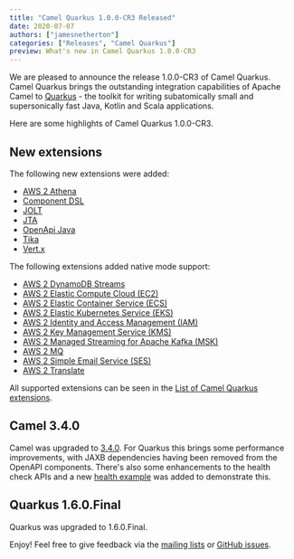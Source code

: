 ```yaml
---
title: "Camel Quarkus 1.0.0-CR3 Released"
date: 2020-07-07
authors: ["jamesnetherton"]
categories: ["Releases", "Camel Quarkus"]
preview: What's new in Camel Quarkus 1.0.0-CR3
---
```


We are pleased to announce the release 1.0.0-CR3 of Camel Quarkus. Camel Quarkus brings the outstanding integration
capabilities of Apache Camel to [Quarkus](https://quarkus.io/) - the toolkit for writing subatomically small and
supersonically fast Java, Kotlin and Scala applications.

Here are some highlights of Camel Quarkus 1.0.0-CR3.

## New extensions

The following new extensions were added:

* [AWS 2 Athena](/camel-quarkus/latest/extensions/aws2-athena.html)
* [Component DSL](/camel-quarkus/latest/extensions/componentdsl.html)
* [JOLT](/camel-quarkus/latest/extensions/jolt.html)
* [JTA](/camel-quarkus/latest/extensions/jta.html)
* [OpenApi Java](/camel-quarkus/latest/extensions/openapi-java.html)
* [Tika](/camel-quarkus/latest/extensions/tika.html)
* [Vert.x](/camel-quarkus/latest/extensions/vertx.html)


The following extensions added native mode support:

* [AWS 2 DynamoDB Streams](/camel-quarkus/latest/extensions/aws2-ddb.html)
* [AWS 2 Elastic Compute Cloud (EC2)](/camel-quarkus/latest/extensions/aws2-ec2.html)
* [AWS 2 Elastic Container Service (ECS)](/camel-quarkus/latest/extensions/aws2-ecs.html)
* [AWS 2 Elastic Kubernetes Service (EKS)](/camel-quarkus/latest/extensions/aws2-eks.html)
* [AWS 2 Identity and Access Management (IAM)](/camel-quarkus/latest/extensions/aws2-iam.html)
* [AWS 2 Key Management Service (KMS)](/camel-quarkus/latest/extensions/aws2-kms.html)
* [AWS 2 Managed Streaming for Apache Kafka (MSK)](/camel-quarkus/latest/extensions/aws2-msk.html)
* [AWS 2 MQ](/camel-quarkus/latest/extensions/aws2-mq.html)
* [AWS 2 Simple Email Service (SES)](/camel-quarkus/latest/extensions/aws2-ses.html)
* [AWS 2 Translate](/camel-quarkus/latest/extensions/aws2-translate.html)

All supported extensions can be seen in the [List of Camel Quarkus extensions](/camel-quarkus/latest/list-of-camel-quarkus-extensions.html).

## Camel 3.4.0

Camel was upgraded to [3.4.0](/blog/2020/06/camel34-whatsnew/). For Quarkus this brings some performance improvements, 
with JAXB dependencies having been removed from the OpenAPI components. There's also some enhancements to the health check APIs and a new 
[health example](https://github.com/apache/camel-quarkus/tree/master/examples/health) was added to demonstrate this.

## Quarkus 1.6.0.Final

Quarkus was upgraded to 1.6.0.Final.


Enjoy! Feel free to give feedback via the [mailing lists](/manual/latest/mailing-lists.html)
or [GitHub issues](https://github.com/apache/camel-quarkus/issues).
